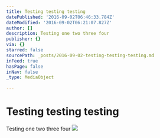 ```yaml
---
title: Testing testing testing
datePublished: '2016-09-02T06:46:33.784Z'
dateModified: '2016-09-02T06:21:07.827Z'
author: []
description: Testing one two three four
publisher: {}
via: {}
starred: false
sourcePath: _posts/2016-09-02-testing-testing-testing.md
inFeed: true
hasPage: false
inNav: false
_type: MediaObject

---
```

# Testing testing testing

Testing one two three four
![](https://the-grid-user-content.s3-us-west-2.amazonaws.com/6cedd20b-0b09-42c5-94fb-e2dac99daa61.jpg)